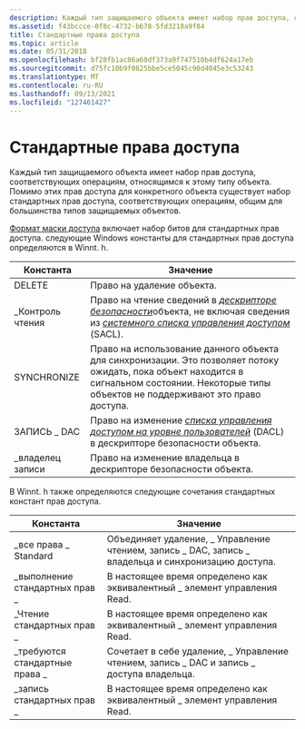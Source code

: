 ```yaml
---
description: Каждый тип защищаемого объекта имеет набор прав доступа, соответствующих операциям, относящимся к этому типу объекта.
ms.assetid: f43bccce-0f8c-4732-b678-5fd3218a9f84
title: Стандартные права доступа
ms.topic: article
ms.date: 05/31/2018
ms.openlocfilehash: bf28fb1ac86a60df373a9f747510b4df624a17eb
ms.sourcegitcommit: d75fc10b9f0825bbe5ce5045c90d4045e3c53243
ms.translationtype: MT
ms.contentlocale: ru-RU
ms.lasthandoff: 09/13/2021
ms.locfileid: "127461427"
---
```

# <a name="standard-access-rights"></a>Стандартные права доступа

Каждый тип защищаемого объекта имеет набор прав доступа, соответствующих операциям, относящимся к этому типу объекта. Помимо этих прав доступа для конкретного объекта существует набор стандартных прав доступа, соответствующих операциям, общим для большинства типов защищаемых объектов.

[Формат маски доступа](access-mask-format.md) включает набор битов для стандартных прав доступа. следующие Windows константы для стандартных прав доступа определяются в Winnt. h.



| Константа      | Значение                                                                                                                                                                                                                                                                                                                                      |
|---------------|----------------------------------------------------------------------------------------------------------------------------------------------------------------------------------------------------------------------------------------------------------------------------------------------------------------------------------------------|
| DELETE        | Право на удаление объекта.                                                                                                                                                                                                                                                                                                              |
| \_Контроль чтения | Право на чтение сведений в [*дескрипторе безопасности*](/windows/desktop/SecGloss/s-gly)объекта, не включая сведения из [*системного списка управления доступом*](/windows/desktop/SecGloss/s-gly) (SACL). |
| SYNCHRONIZE   | Право на использование данного объекта для синхронизации. Это позволяет потоку ожидать, пока объект находится в сигнальном состоянии. Некоторые типы объектов не поддерживают это право доступа.                                                                                                                                                                |
| ЗАПИСЬ \_ DAC    | Право на изменение [*списка управления доступом на уровне пользователей*](/windows/desktop/SecGloss/d-gly) (DACL) в дескрипторе безопасности объекта.                                                                                                                    |
| \_владелец записи  | Право на изменение владельца в дескрипторе безопасности объекта.                                                                                                                                                                                                                                                                           |



 

В Winnt. h также определяются следующие сочетания стандартных констант прав доступа.



| Константа                   | Значение                                                                           |
|----------------------------|-----------------------------------------------------------------------------------|
| \_все права \_ Standard      | Объединяет удаление, \_ Управление чтением, запись \_ DAC, запись \_ владельца и синхронизацию доступа. |
| \_выполнение стандартных прав \_  | В настоящее время определено как эквивалентный \_ элемент управления Read.                                         |
| \_Чтение стандартных прав \_     | В настоящее время определено как эквивалентный \_ элемент управления Read.                                         |
| \_требуются стандартные права \_ | Сочетает в себе удаление, \_ Управление чтением, запись \_ DAC и запись \_ доступа владельца.              |
| \_запись стандартных прав \_    | В настоящее время определено как эквивалентный \_ элемент управления Read.                                         |



 

 

 
